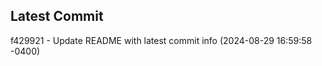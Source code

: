
## Latest Commit
f429921 - Update README with latest commit info (2024-08-29 16:59:58 -0400) <Yunxi-Zhou>
